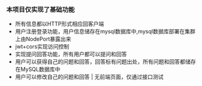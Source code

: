 ### 本项目仅实现了基础功能 ###
* 所有信息都以HTTP形式相应回客户端
* 用户注册登录功能，用户信息储存在mysql数据库中,mysql数据库部署在集群上由NodePort暴露出来
* jwt+cors实现访问控制
* 实现提问回答功能，所有用户都可以提问和回答
* 用户可以获得自己的问题和回答，回答标有问题出处，所有问题和回答都储存在MySQL数据库中
* 用户可以修改自己的问题和回答
| 无前端页面，仅通过接口测试
